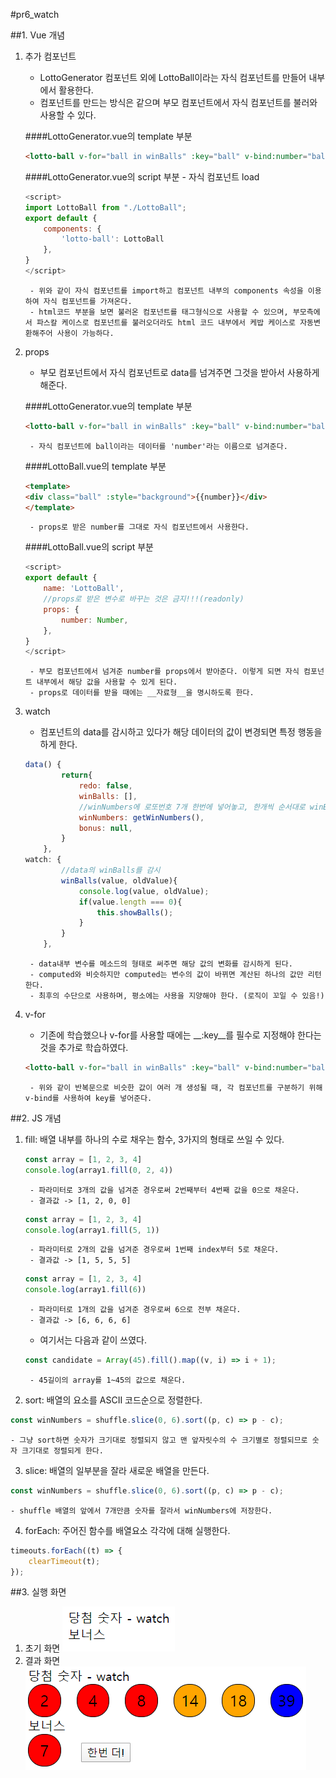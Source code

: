 #pr6_watch

##1. Vue 개념
1. 추가 컴포넌트
	- LottoGenerator 컴포넌트 외에 LottoBall이라는 자식 컴포넌트를 만들어 내부에서 활용한다.
	- 컴포넌트를 만드는 방식은 같으며 부모 컴포넌트에서 자식 컴포넌트를 불러와 사용할 수 있다.

	####LottoGenerator.vue의 template 부분 
	```html
    <lotto-ball v-for="ball in winBalls" :key="ball" v-bind:number="ball"></lotto-ball>
    ```

	####LottoGenerator.vue의 script 부분 - 자식 컴포넌트 load
    ```javascript
    <script>
    import LottoBall from "./LottoBall";
    export default {
        components: {
            'lotto-ball': LottoBall
        },
    }
    </script>
    ```
    	- 위와 같이 자식 컴포넌트를 import하고 컴포넌트 내부의 components 속성을 이용하여 자식 컴포넌트를 가져온다.
    	- html코드 부분을 보면 불러온 컴포넌트를 태그형식으로 사용할 수 있으며, 부모측에서 파스칼 케이스로 컴포넌트를 불러오더라도 html 코드 내부에서 케밥 케이스로 자동변환해주어 사용이 가능하다.
2. props
	- 부모 컴포넌트에서 자식 컴포넌트로 data를 넘겨주면 그것을 받아서 사용하게 해준다.

	####LottoGenerator.vue의 template 부분
	```html
    <lotto-ball v-for="ball in winBalls" :key="ball" v-bind:number="ball"></lotto-ball>
    ```
    	- 자식 컴포넌트에 ball이라는 데이터를 'number'라는 이름으로 넘겨준다.

    ####LottoBall.vue의 template 부분
    ```html
    <template>
    <div class="ball" :style="background">{{number}}</div>
	</template>
    ```
    	- props로 받은 number를 그대로 자식 컴포넌트에서 사용한다.

	####LottoBall.vue의 script 부분
    ```javascript
    <script>
    export default {
        name: 'LottoBall',
        //props로 받은 변수로 바꾸는 것은 금지!!!(readonly)
        props: {
            number: Number,
        },
    }
    </script>
    ```
    	- 부모 컴포넌트에서 넘겨준 number를 props에서 받아준다. 이렇게 되면 자식 컴포넌트 내부에서 해당 값을 사용할 수 있게 된다.
    	- props로 데이터를 받을 때에는 __자료형__을 명시하도록 한다.
3. watch
	- 컴포넌트의 data를 감시하고 있다가 해당 데이터의 값이 변경되면 특정 행동을 하게 한다.
	```javascript
    data() {
            return{
                redo: false,
                winBalls: [],
                //winNumbers에 로또번호 7개 한번에 넣어놓고, 한개씩 순서대로 winBalls에 넘겨주면서 보여줌
                winNumbers: getWinNumbers(),
                bonus: null,
            }
        },
    watch: {
            //data의 winBalls를 감시
            winBalls(value, oldValue){
                console.log(value, oldValue);
                if(value.length === 0){
                    this.showBalls();
                }
            }
        },
    ```
    	- data내부 변수를 메소드의 형태로 써주면 해당 값의 변화를 감시하게 된다.
    	- computed와 비슷하지만 computed는 변수의 값이 바뀌면 계산된 하나의 값만 리턴한다.
    	- 최후의 수단으로 사용하며, 평소에는 사용을 지양해야 한다. (로직이 꼬일 수 있음!)
4. v-for
	- 기존에 학습했으나 v-for를 사용할 때에는 __:key__를 필수로 지정해야 한다는 것을 추가로 학습하였다.
	```html
    <lotto-ball v-for="ball in winBalls" :key="ball" v-bind:number="ball"></lotto-ball>
    ```
    	- 위와 같이 반복문으로 비슷한 값이 여러 개 생성될 때, 각 컴포넌트를 구분하기 위해 v-bind를 사용하여 key를 넣어준다.

##2. JS 개념
1. fill: 배열 내부를 하나의 수로 채우는 함수, 3가지의 형태로 쓰일 수 있다.
	```javascript
    const array = [1, 2, 3, 4]
    console.log(array1.fill(0, 2, 4))
    ```
    	- 파라미터로 3개의 값을 넘겨준 경우로써 2번째부터 4번째 값을 0으로 채운다.
    	- 결과값 -> [1, 2, 0, 0]

    ```javascript
    const array = [1, 2, 3, 4]
    console.log(array1.fill(5, 1))
    ```
    	- 파라미터로 2개의 값을 넘겨준 경우로써 1번째 index부터 5로 채운다.
    	- 결과값 -> [1, 5, 5, 5]

    ```javascript
    const array = [1, 2, 3, 4]
    console.log(array1.fill(6))
    ```
    	- 파라미터로 1개의 값을 넘겨준 경우로써 6으로 전부 채운다.
    	- 결과값 -> [6, 6, 6, 6]
	- 여기서는 다음과 같이 쓰였다.
	```javascript
    const candidate = Array(45).fill().map((v, i) => i + 1);
    ```
		- 45길이의 array를 1~45의 값으로 채운다.

2. sort: 배열의 요소를 ASCII 코드순으로 정렬한다.
```javascript
const winNumbers = shuffle.slice(0, 6).sort((p, c) => p - c);
```
	- 그냥 sort하면 숫자가 크기대로 정렬되지 않고 맨 앞자릿수의 수 크기별로 정렬되므로 숫자 크기대로 정렬되게 한다.

3. slice: 배열의 일부분을 잘라 새로운 배열을 만든다.
```javascript
const winNumbers = shuffle.slice(0, 6).sort((p, c) => p - c);
```
	- shuffle 배열의 앞에서 7개만큼 숫자를 잘라서 winNumbers에 저장한다.

4. forEach: 주어진 함수를 배열요소 각각에 대해 실행한다.
```javascript
timeouts.forEach((t) => {
	clearTimeout(t);
});
```

##3. 실행 화면
1. 초기 화면
![initial](./imgs/initial.png)
2. 결과 화면
![result](./imgs/result.png)
